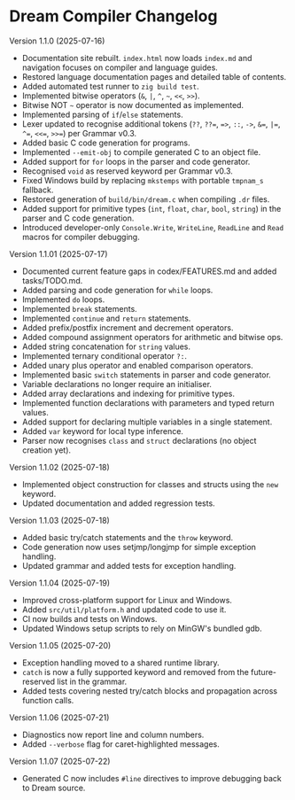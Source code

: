 # Dream Compiler Changelog

Version 1.1.0 (2025-07-16)
- Documentation site rebuilt. `index.html` now loads `index.md` and navigation focuses on compiler and language guides.
- Restored language documentation pages and detailed table of contents.
- Added automated test runner to `zig build test`.
- Implemented bitwise operators (`&`, `|`, `^`, `~`, `<<`, `>>`).
- Bitwise NOT `~` operator is now documented as implemented.
- Implemented parsing of `if`/`else` statements.
- Lexer updated to recognise additional tokens (`??`, `??=`, `=>`, `::`, `->`,
  `&=`, `|=`, `^=`, `<<=`, `>>=`) per Grammar v0.3.
- Added basic C code generation for programs.
- Implemented `--emit-obj` to compile generated C to an object file.
- Added support for `for` loops in the parser and code generator.
- Recognised `void` as reserved keyword per Grammar v0.3.
- Fixed Windows build by replacing `mkstemps` with portable `tmpnam_s` fallback.
- Restored generation of `build/bin/dream.c` when compiling `.dr` files.
- Added support for primitive types (`int`, `float`, `char`, `bool`, `string`) in the parser and C code generation.
- Introduced developer-only `Console.Write`, `WriteLine`, `ReadLine` and `Read` macros for compiler debugging.

Version 1.1.01 (2025-07-17)
- Documented current feature gaps in codex/FEATURES.md and added tasks/TODO.md.
- Added parsing and code generation for `while` loops.
- Implemented `do` loops.
- Implemented `break` statements.
- Implemented `continue` and `return` statements.
- Added prefix/postfix increment and decrement operators.
- Added compound assignment operators for arithmetic and bitwise ops.
- Added string concatenation for `string` values.
- Implemented ternary conditional operator `?:`.
- Added unary plus operator and enabled comparison operators.
- Implemented basic `switch` statements in parser and code generator.
- Variable declarations no longer require an initialiser.
- Added array declarations and indexing for primitive types.
- Implemented function declarations with parameters and typed return values.
- Added support for declaring multiple variables in a single statement.
- Added `var` keyword for local type inference.
- Parser now recognises `class` and `struct` declarations (no object creation yet).

Version 1.1.02 (2025-07-18)
- Implemented object construction for classes and structs using the `new` keyword.
- Updated documentation and added regression tests.

Version 1.1.03 (2025-07-18)
- Added basic try/catch statements and the `throw` keyword.
- Code generation now uses setjmp/longjmp for simple exception handling.
- Updated grammar and added tests for exception handling.

Version 1.1.04 (2025-07-19)
- Improved cross-platform support for Linux and Windows.
- Added `src/util/platform.h` and updated code to use it.
- CI now builds and tests on Windows.
- Updated Windows setup scripts to rely on MinGW's bundled gdb.

Version 1.1.05 (2025-07-20)
- Exception handling moved to a shared runtime library.
- `catch` is now a fully supported keyword and removed from the
  future-reserved list in the grammar.
- Added tests covering nested try/catch blocks and propagation
  across function calls.

Version 1.1.06 (2025-07-21)
- Diagnostics now report line and column numbers.
- Added `--verbose` flag for caret-highlighted messages.

Version 1.1.07 (2025-07-22)
- Generated C now includes `#line` directives to improve debugging back to Dream source.
